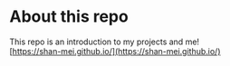 # About this repo

This repo is an introduction to my projects and me!  
[https://shan-mei.github.io/](https://shan-mei.github.io/)

